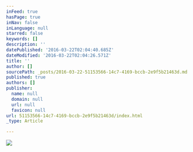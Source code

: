 ```yaml
---
inFeed: true
hasPage: true
inNav: false
inLanguage: null
starred: false
keywords: []
description: ''
datePublished: '2016-03-22T02:04:40.685Z'
dateModified: '2016-03-22T02:04:26.571Z'
title: ''
author: []
sourcePath: _posts/2016-03-22-51153566-14c7-4169-bccb-2e9f5b21463d.md
published: true
authors: []
publisher:
  name: null
  domain: null
  url: null
  favicon: null
url: 51153566-14c7-4169-bccb-2e9f5b21463d/index.html
_type: Article

---
```

![](https://the-grid-user-content.s3-us-west-2.amazonaws.com/1b4df1a4-24fb-45ea-aabc-ae194c89e59a.jpg)

###